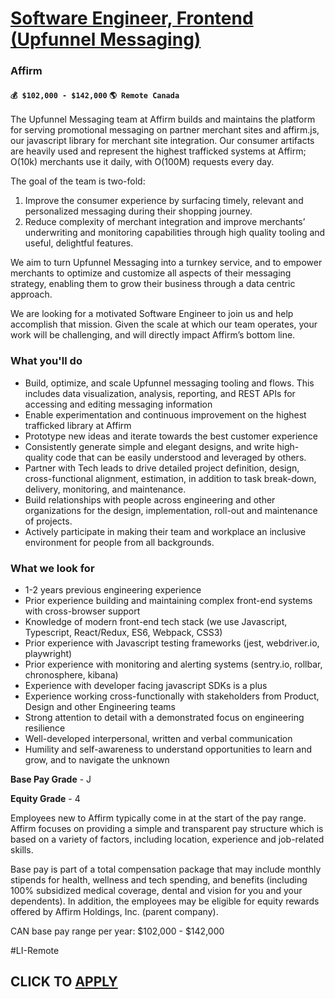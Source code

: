 # [Software Engineer, Frontend (Upfunnel Messaging)](https://www.remotewlb.com/apply/software-engineer-frontend-upfunnel-messaging)  
### Affirm  
#### `💰 $102,000 - $142,000` `🌎 Remote Canada`  

The Upfunnel Messaging team at Affirm builds and maintains the platform for serving promotional messaging on partner merchant sites and affirm.js, our javascript library for merchant site integration. Our consumer artifacts are heavily used and represent the highest trafficked systems at Affirm; O(10k) merchants use it daily, with O(100M) requests every day.

The goal of the team is two-fold:

  1. Improve the consumer experience by surfacing timely, relevant and personalized messaging during their shopping journey.
  2. Reduce complexity of merchant integration and improve merchants’ underwriting and monitoring capabilities through high quality tooling and useful, delightful features.

We aim to turn Upfunnel Messaging into a turnkey service, and to empower merchants to optimize and customize all aspects of their messaging strategy, enabling them to grow their business through a data centric approach.

We are looking for a motivated Software Engineer to join us and help accomplish that mission. Given the scale at which our team operates, your work will be challenging, and will directly impact Affirm’s bottom line.

### ****What you'll do****

  * Build, optimize, and scale Upfunnel messaging tooling and flows. This includes data visualization, analysis, reporting, and REST APIs for accessing and editing messaging information
  * Enable experimentation and continuous improvement on the highest trafficked library at Affirm
  * Prototype new ideas and iterate towards the best customer experience
  * Consistently generate simple and elegant designs, and write high-quality code that can be easily understood and leveraged by others.
  * Partner with Tech leads to drive detailed project definition, design, cross-functional alignment, estimation, in addition to task break-down, delivery, monitoring, and maintenance.
  * Build relationships with people across engineering and other organizations for the design, implementation, roll-out and maintenance of projects.
  * Actively participate in making their team and workplace an inclusive environment for people from all backgrounds.

### ****What we look for****

  * 1-2 years previous engineering experience
  * Prior experience building and maintaining complex front-end systems with cross-browser support
  * Knowledge of modern front-end tech stack (we use Javascript, Typescript, React/Redux, ES6, Webpack, CSS3)
  * Prior experience with Javascript testing frameworks (jest, webdriver.io, playwright)
  * Prior experience with monitoring and alerting systems (sentry.io, rollbar, chronosphere, kibana)
  * Experience with developer facing javascript SDKs is a plus
  * Experience working cross-functionally with stakeholders from Product, Design and other Engineering teams
  * Strong attention to detail with a demonstrated focus on engineering resilience
  * Well-developed interpersonal, written and verbal communication
  * Humility and self-awareness to understand opportunities to learn and grow, and to navigate the unknown

**Base Pay Grade** \- J

**Equity Grade** \- 4

Employees new to Affirm typically come in at the start of the pay range. Affirm focuses on providing a simple and transparent pay structure which is based on a variety of factors, including location, experience and job-related skills.

Base pay is part of a total compensation package that may include monthly stipends for health, wellness and tech spending, and benefits (including 100% subsidized medical coverage, dental and vision for you and your dependents). In addition, the employees may be eligible for equity rewards offered by Affirm Holdings, Inc. (parent company).

CAN base pay range per year: $102,000 - $142,000

#LI-Remote

  
## CLICK TO [APPLY](https://www.remotewlb.com/apply/software-engineer-frontend-upfunnel-messaging)


